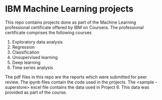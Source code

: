 # IBM Machine Learning projects

This repo contains projects done as part of the Machine Learning professional certificate offered by IBM on Coursera. 
The professional certificate comprises the following courses
1. Exploratory data analysis
2. Regression
3. Classification
4. Unsupervised learning
5. Deep learning
6. Time series analysis

The pdf files in this repo are the reports which were submitted for peer review. The ipynb files contain the code used in the projects. 
The <sample - superstore> excel file contains the data used in Project 6. This data was provided as part of the course.
